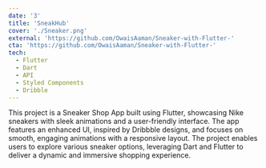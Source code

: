 ```yaml
---
date: '3'
title: 'SneakHub'
cover: './Sneaker.png'
external: 'https://github.com/OwaisAaman/Sneaker-with-Flutter-'
cta: 'https://github.com/OwaisAaman/Sneaker-with-Flutter-'
tech:
  - Flutter
  - Dart
  - API
  - Styled Components
  - Dribble
---
```


This project is a Sneaker Shop App built using Flutter, showcasing Nike sneakers with sleek animations and a user-friendly interface. The app features an enhanced UI, inspired by Dribbble designs, and focuses on smooth, engaging animations with a responsive layout. The project enables users to explore various sneaker options, leveraging Dart and Flutter to deliver a dynamic and immersive shopping experience.

